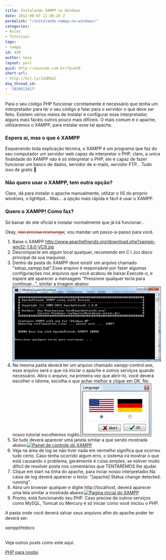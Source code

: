```yaml
---
title: Instalando XAMPP no Windows
date: 2012-08-07 11:36:28 Z
permalink: "/instalando-xampp-no-windows/"
categories:
- Aulas
- Tutoriais
tags:
- xampp
id: 439
author: Sena
layout: post
guid: http://sounoob.com.br/?p=439
short-url:
- http://bit.ly/12GRbd2
dsq_thread_id:
- '2820512017'
---
```


Para o seu código PHP funcionar corretamente é necessário que tenha um interpretador para ler o seu código e falar para o servidor o que deve ser feito. Existem vários meios de instalar e configurar esse interpretador, alguns mais fáceis outros pouco mais difíceis. O mais comum é o apache, utilizaremos o XAMPP, para instalar esse tal apache.<!--more-->

### Espera ai, mas o que é XAMPP

Esquecendo toda explicação técnica, o XAMPP é um programa que faz do seu computador um servidor web capaz de interpretar o PHP, claro, a unica finalidade do XAMPP não é só interpretar o PHP, ele é capaz de fazer funcionar um banco de dados, servidor de e-mails, servidor FTP… Tudo isso de gratis 🙂

### Não quero usar o XAMPP, tem outra opção?

Claro, dá para instalar o apache manualmente, utilizar o IIS do proprio windows, o lighttpd… Mas… a opção mais rápida e fácil é usar o XAMPP.

### Quero o XAMPP! Como faz?

Só baixar do site oficial e instalar normalmente que já irá funcionar…

Okay, <del><span style="color: #ff0000;">não precisa resmungar</span></del>, vou mandar um passo-a-passo para você.

  1. Baixe o XAMPP <a title="XAMPP versão 1.8 para windows" href="http://www.apachefriends.org/download.php?xampp-win32-1.8.0-VC9.zip" target="_blank">http://www.apachefriends.org/download.php?xampp-win32-1.8.0-VC9.zip</a>
  2. Descompacte em algum local qualquer, recomendo em C:\ (ou disco principal da sua maquina).
  3. Dentro da pasta do XAMPP deve existir um arquivo chamado "setup_xampp.bat".Esse arquivo é responsável por fazer algumas configurações nos arquivos que você acabou de baixar.Execute-o, e espere até aparecer a mensagem "Pressione qualquer tecla para continuar…", similar a imagem abaixo:<img class="aligncenter  wp-image-441" title="setup_xampp.bat" alt="Print do arquivo setup_xampp.bat" src="./assets/uploads/2012/08/setup_xampp.bat_.png" />
  4. Na mesma pasta deverá ter um arquivo chamado xampp-control.exe, esse arquivo será o que irá iniciar o apache e outros serviços quando necessário. Abra o arquivo, na primeira vez que abrir-lo, você deverá escolher o idioma, escolha o que achar melhor e clique em OK. No nosso tutorial escolhemos inglês.[<img class="aligncenter size-full wp-image-442" title="xampp_language" alt="Escolhendo o idioma do XAMPP" src="./assets/uploads/2012/08/xampp_language.png" />](./assets/uploads/2012/08/xampp_language.png)
  5. Se tudo deverá aparecer uma janela similar a que sendo mostrada abaixo:[<img class=" wp-image-443 aligncenter" title="xampp-control.exe" alt="Painel de controle do XAMPP" src="./assets/uploads/2012/08/xampp-control.exe.png" srcset="./assets/uploads/2012/08/xampp-control.exe.png 720w, ./assets/uploads/2012/08/xampp-control.exe-300x189.png 300w" sizes="(max-width: 720px) 100vw, 720px" />](./assets/uploads/2012/08/xampp-control.exe.png)
  6. Veja na área de log se não tiver nada em vermelho significa que ocorreu tudo certo. Caso tenha ocorrido algum erro, o sistema irá mostrar o que está causando o problema, geralmente é coisa simples, se estiver muito dificil de resolver posta nos comentários que TENTAREMOS lhe ajudar.
  7. Clique em start na linha do apache, para inciar nosso interpretador.Na caixa de log deverá aparecer o texto: "[apache] Status change detected: running".
  8. Abra um browser qualquer e digite http://localhost, deverá aparecer uma tela similar a mostrada abaixo:[<img class="aligncenter size-full wp-image-444" title="xamp_home_page" alt="Pagina inicial do XAMPP" src="./assets/uploads/2012/08/xamp_home_page.png" srcset="./assets/uploads/2012/08/xamp_home_page.png 800w, ./assets/uploads/2012/08/xamp_home_page-300x199.png 300w" sizes="(max-width: 800px) 100vw, 800px" />](./assets/uploads/2012/08/xamp_home_page.png)
  9. Pronto, está funcionando seu PHP. Caso precise de outros serviços como MySQL, Tomcat ou Mercury é só iniciar como você iniciou o PHP.

A pasta onde você deverá salvar seus arquivos afim do apache poder ler deverá ser:

<address>
  xampp\htdocs
</address>

<address>
   
</address>

Veja outros posts como este aqui:
  
[PHP para noobs](./php-para-noobs/ "PHP para Noobs")